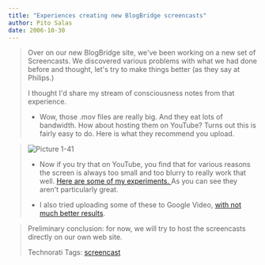 ```yaml
---
title: "Experiences creating new BlogBridge screencasts"
author: Pito Salas
date: 2006-10-30
---
```



>
> Over on our new BlogBridge site, we've been working on a new set of
> Screencasts. We discovered various problems with what we had done before and
> thought, let's try to make things better (as they say at Philips.)
>
> I thought I'd share my stream of consciousness notes from that experience.
>
>   * Wow, those .mov files are really big. And they eat lots of bandwidth.
> How about hosting them on YouTube? Turns out this is fairly easy to do. Here
> is what they recommend you upload.
>
>

>
> ![Picture
> 1-41](https://i0.wp.com/s3.media.squarespace.com/production/1075723/12829350/weblogs/images/Picture%25201-41.png?resize=210%2C61)
>
>   * Now if you try that on YouTube, you find that for various reasons the
> screen is always too small and too blurry to really work that well. [Here
> are some of my experiments.
> ](<http://www.youtube.com/results?search_query=blogbridge&search=Search>)As
> you can see they aren't particularly great.
>
>   * I also tried uploading some of these to Google Video, [with not much
> better
> results](<http://video.google.com/videoplay?docid=-2933407178578933174>).
>
>

>
> Preliminary conclusion: for now, we will try to host the screencasts
> directly on our own web site.
>
> Technorati Tags: [screencast](<http://www.technorati.com/tag/screencast>)


